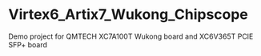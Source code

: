 # Virtex6_Artix7_Wukong_Chipscope
Demo project for QMTECH XC7A100T Wukong board and XC6V365T PCIE SFP+ board

